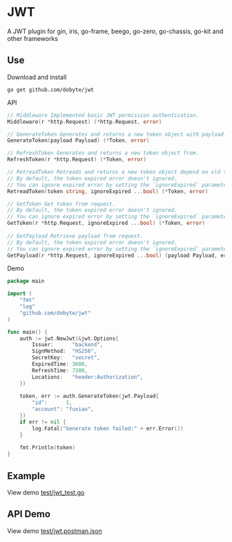 # JWT

A JWT plugin for gin, iris, go-frame, beego, go-zero, go-chassis, go-kit and other frameworks

## Use

Download and install

```shell
go get github.com/dobyte/jwt
```

API

```go
// Middleware Implemented basic JWT permission authentication.
Middleware(r *http.Request) (*http.Request, error)

// GenerateToken Generates and returns a new token object with payload.
GenerateToken(payload Payload) (*Token, error)

// RefreshToken Generates and returns a new token object from.
RefreshToken(r *http.Request) (*Token, error)

// RetreadToken Retreads and returns a new token object depend on old token.
// By default, the token expired error doesn't ignored.
// You can ignore expired error by setting the `ignoreExpired` parameter.
RetreadToken(token string, ignoreExpired ...bool) (*Token, error)

// GetToken Get token from request.
// By default, the token expired error doesn't ignored.
// You can ignore expired error by setting the `ignoreExpired` parameter.
GetToken(r *http.Request, ignoreExpired ...bool) (*Token, error)
        
// GetPayload Retrieve payload from request.
// By default, the token expired error doesn't ignored.
// You can ignore expired error by setting the `ignoreExpired` parameter.
GetPayload(r *http.Request, ignoreExpired ...bool) (payload Payload, err error)
```

Demo

```go
package main

import (
    "fmt"
    "log"
    "github.com/dobyte/jwt"
)

func main() {
    auth := jwt.NewJwt(&jwt.Options{
        Issuer:      "backend",
        SignMethod:  "HS256",
        SecretKey:   "secret",
        ExpiredTime: 3600,
        RefreshTime: 7200,
        Locations:   "header:Authorization",
    })
    
    token, err := auth.GenerateToken(jwt.Payload{
        "id":      1,
        "account": "fuxiao",
    })
    if err != nil {
        log.Fatal("Generate token failed:" + err.Error())
    }
    
    fmt.Println(token)
}
```

## Example

View demo [test/jwt_test.go](test/jwt_test.go)

## API Demo

View demo [test/jwt.postman.json](test/jwt.postman.json)